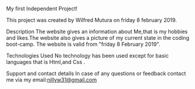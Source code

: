 My first Independent Project!

This project was created by Wilfred Mutura on friday 8 february 2019.

Description
The website gives an information about Me,that is my hobbies and likes.The website also gives a picture of my current state in the coding boot-camp.
The website is valid from "friday 8 February 2019".

Technologies Used
No technology has been used except for basic languages that is Html,and Css .

Support and contact details
In case of any questions or feedback contact me via my email:nillyw31@gmail.com
